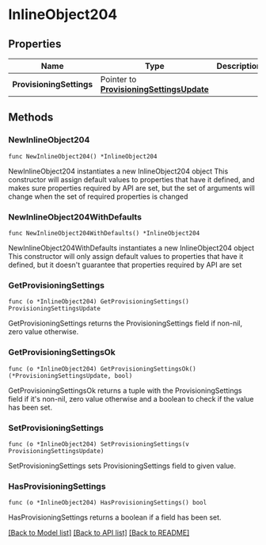 # InlineObject204

## Properties

Name | Type | Description | Notes
------------ | ------------- | ------------- | -------------
**ProvisioningSettings** | Pointer to [**ProvisioningSettingsUpdate**](provisioningSettingsUpdate.md) |  | [optional] 

## Methods

### NewInlineObject204

`func NewInlineObject204() *InlineObject204`

NewInlineObject204 instantiates a new InlineObject204 object
This constructor will assign default values to properties that have it defined,
and makes sure properties required by API are set, but the set of arguments
will change when the set of required properties is changed

### NewInlineObject204WithDefaults

`func NewInlineObject204WithDefaults() *InlineObject204`

NewInlineObject204WithDefaults instantiates a new InlineObject204 object
This constructor will only assign default values to properties that have it defined,
but it doesn't guarantee that properties required by API are set

### GetProvisioningSettings

`func (o *InlineObject204) GetProvisioningSettings() ProvisioningSettingsUpdate`

GetProvisioningSettings returns the ProvisioningSettings field if non-nil, zero value otherwise.

### GetProvisioningSettingsOk

`func (o *InlineObject204) GetProvisioningSettingsOk() (*ProvisioningSettingsUpdate, bool)`

GetProvisioningSettingsOk returns a tuple with the ProvisioningSettings field if it's non-nil, zero value otherwise
and a boolean to check if the value has been set.

### SetProvisioningSettings

`func (o *InlineObject204) SetProvisioningSettings(v ProvisioningSettingsUpdate)`

SetProvisioningSettings sets ProvisioningSettings field to given value.

### HasProvisioningSettings

`func (o *InlineObject204) HasProvisioningSettings() bool`

HasProvisioningSettings returns a boolean if a field has been set.


[[Back to Model list]](../README.md#documentation-for-models) [[Back to API list]](../README.md#documentation-for-api-endpoints) [[Back to README]](../README.md)


